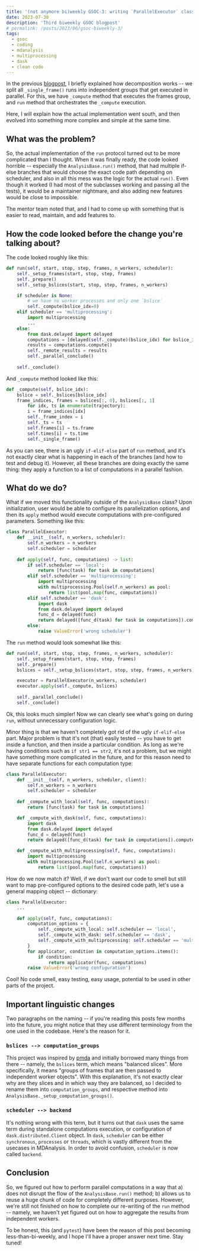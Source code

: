 ```yaml
---
title: '(not anymore bi)weekly GSOC-3: writing `ParallelExecutor` class'
date: 2023-07-30
description: 'Third biweekly GSOC blogpost'
# permalink: /posts/2023/06/gsoc-biweekly-3/
tags:
  - gsoc
  - coding
  - mdanalysis
  - multiprocessing
  - dask
  - clean code
---
```


In the previous [blogpost](https://marinegor.github.io/posts/2023/06/gsoc-biweekly-2/), I briefly explained how decomposition works -- we split all `_single_frame()` runs into independent groups that get executed in parallel. For this, we have `_compute` method that executes the frames group, and `run` method that orchestrates the `_compute` execution.

Here, I will explain how the actual implementation went south, and then evolved into something more complex and simple at the same time.


## What was the problem?

So, the actual implementation of the `run` protocol turned out to be more complicated than I thought. When it was finally ready, the code looked horrible -- especially the `AnalysisBase.run()` method, that had multiple if-else branches that would choose the exact code path depending on scheduler, and also in all  this mess was the logic for the actual `run()`. Even though it worked (I had most of the subclasses working and passing all the tests), it would be a maintainer nightmare, and also adding new features would be close to impossible.

The mentor team noted that, and I had to come up with something that is easier to read, maintain, and add features to.


## How the code looked before the **change** you're talking about?

The code looked roughly like this:

```python
def run(self, start, stop, step, frames, n_workers, scheduler):
	self._setup_frames(start, stop, step, frames)
	self._prepare()
	self._setup_bslices(start, stop, step, frames, n_workers)

	if scheduler is None:
		# we have no worker processes and only one `bslice`
		self._compute(bslice_idx=0)
	elif scheduler == 'multiprocessing':
		import multiprocessing
		...
	else:
		from dask.delayed import delayed
		computations = [delayed(self._compute)(bslice_idx) for bslice_idx in range(len(self._bslices))]
		results = computations.compute()
		self._remote_results = results
		self._parallel_conclude()
	
	self._conclude()
```

And `_compute` method looked like this:

```python
def _compute(self, bslice_idx):
	bslice = self._bslices[bslice_idx]
	frame_indices, frames = bslices[:, 0], bslices[:, 1]
	    for idx, ts in enumerate(trajectory):
        i = frame_indices[idx]
        self._frame_index = i
        self._ts = ts
        self.frames[i] = ts.frame
        self.times[i] = ts.time
        self._single_frame()
```

As you can see, there is an ugly `if-elif-else` part of `run` method, and it's not exactly clear what is happening in each of the branches (and how to test and debug it). However, all these branches are doing exactly the same thing: they apply a function to a list of computations in a parallel fashion. 

## What do we do?

What if we moved this functionality outside of the `AnalysisBase` class? Upon initialization, user would be able to configure its parallelization options, and then its `apply` method would execute computations with pre-configured parameters. Something like this:

```python
class ParallelExecutor:
	def __init__(self, n_workers, scheduler):
		self.n_workers = n_workers
		self.scheduler = scheduler
	
	def apply(self, func, computations) -> list:
		if self.scheduler == 'local':
			return [func(task) for task in computations]
		elif self.scheduler == 'multiprocessing':
			import multiprocessing
			with multiprocessing.Pool(self.n_workers) as pool:
				return list(pool.map(func, computations))
		elif self.scheduler == 'dask':
			import dask
			from dask.delayed import delayed
			func_d = delayed(func)
			return delayed([func_d(task) for task in computations]).compute(n_workers=self.n_workers)
		else:
			raise ValueError('wrong scheduler')
```		

The `run` method would look somewhat like this:

```python
def run(self, start, stop, step, frames, n_workers, scheduler):
	self._setup_frames(start, stop, step, frames)
	self._prepare()
	bslices = self._setup_bslices(start, stop, step, frames, n_workers)

	executor = ParallelExecutor(n_workers, scheduler)
	executor.apply(self._compute, bslices)
	
	self._parallel_conclude()
	self._conclude()
```

Ok, this looks much simpler! Now we can clearly see what's going on during `run`, without unnecessary configuration logic.

Minor thing is that we haven't completely got rid of the ugly `if-elif-else` part. Major problem is that it's not (that) easily tested -- you have to get inside a function, and then inside a particular condition. As long as we're having conditions such as `if str1 == str2`, it's not a problem, but we might have something more complicated in the future, and for this reason need to have separate functions for each computation type:

```python
class ParallelExecutor:
	def __init__(self, n_workers, scheduler, client):
		self.n_workers = n_workers
		self.scheduler = scheduler
	
	def _compute_with_local(self, func, computations):
		return [func(task) for task in computations]

	def _compute_with_dask(self, func, computations):
		import dask
		from dask.delayed import delayed
		func_d = delayed(func)
		return delayed([func_d(task) for task in computations]).compute(n_workers=self.n_workers)

	def _compute_with_multiprocessing(self, func, computations):
		import multiprocessing
		with multiprocessing.Pool(self.n_workers) as pool:
			return list(pool.map(func, computations))
```

How do we now match it? Well, if we don't want our code to smell but still want to map pre-configured options to the desired code path, let's use a general mapping object -- dictionary:

```python
class ParallelExecutor:
	...

	def apply(self, func, computations):
		computation_options = {
			self._compute_with_local: self.scheduler == 'local',
			self._compute_with_dask: self.scheduler == 'dask',
			self._compute_with_multiprocessing: self.scheduler == 'multiprocessing',
		}
		for applicator, condition in computation_options.items():
			if condition:
				return applicator(func, computations)
		raise ValueError('wrong configuration')
```

Cool! No code smell, easy testing, easy usage, potential to be used in other parts of the project.


## Important linguistic changes
Two paragraphs on the naming -- if you're reading this posts few months into the future, you might notice that they use different terminology from the one used in the codebase. Here's the reason for it.

### `bslices --> computation_groups`
This project was inspired by [pmda](https://github.com/MDAnalysis/pmda) and initially borrowed many things from there -- namely, the `bslices` term, which means "balanced slices". More specifically, it means "groups of frames that are then passed to independent worker objects". With this explanation, it's not exactly clear why are they slices and in which way they are balanced, so I decided to rename them into `computation_groups`, and respective method into `AnalysisBase._setup_computation_groups()`.

### `scheduler --> backend`
It's nothing wrong with this term, but it turns out that `dask` uses the same term during standalone computations execution, or configuration of `dask.distributed.Client` object. In `dask`, `scheduler` can be either `synchronous`, `processes` or `threads`, which is vastly different from the usecases in MDAnalysis. In order to avoid confusion, `scheduler` is now called `backend`.


## Conclusion
So, we figured out how to perform parallel computations in a way that a) does not disrupt the flow of the `AnalysisBase.run()` method; b) allows us to reuse a huge chunk of code for completely different purposes. 
However, we're still not finished on how to complete our re-writing of the `run` method -- namely, we haven't yet figured out on how to aggregate the results from independent workers.

To be honest, this (and `pytest`) have been the reason of this post becoming less-than-bi-weekly, and I hope I'll have a proper answer next time. Stay tuned!